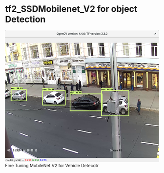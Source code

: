 # tf2_SSDMobilenet_V2 for object Detection
![Detections](https://github.com/fader111/tf2_SSDMobilenet_finetune/blob/master/Screenshot%20from%202020-09-30%2016-41-47.png)
Fine Tuning MobileNet V2 for Vehicle Detecotr

